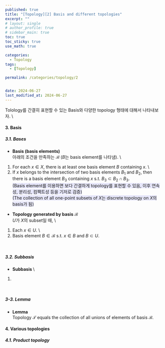 ```yaml
---
published: true
title: "[Topology][2] Basis and different topologies"
excerpt: ""
# layout: single
# author_profile: true
# sidebar_main: true
toc: true
toc_sticky: true
use_math: true

categories:
  - Topology
tags:
  - [Topology]

permalink: /categories/topology/2


date: 2024-06-27
last_modified_at: 2024-06-27
---
```


Tolology를 간결히 표현할 수 있는 Basis와 다양한 topology 형태에 대해서 나타내보자. \\
<br />

#### 3. Basis
##### 3.1. Bases

- <b>Basis (basis elements) </b> \
아래의 조건을 만족하는 $\mathcal{B}$ ($B$는 basis element를 나타냄). \
1) For each $x\in X$, there is at least one basis element $B$ containing $x$. \
2) If $x$ belongs to the intersection of two basis elements $B_1$ and $B_2$, then there is a basis element $B_3$ containing $x$ s.t. $B_3 \subset B_2 \cap B_3$. \
<span style="background-color:#E6E6FA"> (Basis element를 이용하면 보다 간결하게 topology를 표현할 수 있음, 이후 연속성, 분리성, 컴팩트성 등을 기저로 검증) </span> \
<span style="background-color:#E6E6FA"> (The collection of all one-point subsets of $X$는 discrete topology on $X$의 basis가 됨) </span> 



- <b> Topology generated by basis $\mathcal{B}$ </b> \
$U$가 $X$의 subset일 때, \
1) Each $x\in U$. \
2) Basis element $B\in\mathcal{B}$ s.t. $x \in B$ and $B \subset U$. 

<!-- <img src="/assets/images/posts_img/topology/2.3.Basis.png" height="1000px" width="500px"> -->

<br />

##### 3.2. Subbasis
- <b> Subbasis </b> \
1) 

<br />

##### 3-3. Lemma
- <b> Lemma </b> \
Topology $\mathcal{T}$ equals the collection of all unions of elements of basis $\mathcal{B}$.

#### 4. Various topologies
##### 4.1. Product topology